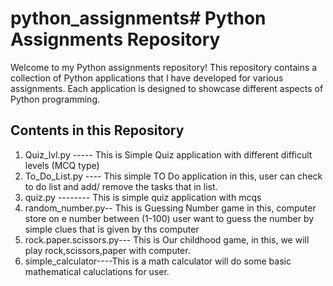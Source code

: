 # python_assignments# Python Assignments Repository

Welcome to my Python assignments repository! This repository contains a collection of Python applications that I have developed for various assignments. Each application is designed to showcase different aspects of Python programming.

## Contents in this Repository 

1. Quiz_lvl.py  ----- This is Simple Quiz application with different difficult levels (MCQ type)
2. To_Do_List.py ---- This simple TO Do application in this, user can check to do list and add/ remove the tasks that in list.
3. quiz.py   -------- This is simple quiz application with mcqs
4. random_number.py-- This is Guessing Number game in this, computer store on e number between (1-100) user want to guess the number by simple clues that is given by ths computer
5. rock.paper.scissors.py--- This is Our childhood game, in this, we will play rock,scissors,paper with computer.
6. simple_calculator----This is a math calculator will do some basic mathematical caluclations for user.




